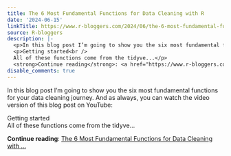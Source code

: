 ```yaml
---
title: The 6 Most Fundamental Functions for Data Cleaning with R
date: '2024-06-15'
linkTitle: https://www.r-bloggers.com/2024/06/the-6-most-fundamental-functions-for-data-cleaning-with-r/
source: R-bloggers
description: |-
  <p>In this blog post I’m going to show you the six most fundamental functions for your data cleaning journey. And as always, you can watch the video version of this blog post on YouTube:</p>
  <p>Getting started<br />
  All of these functions come from the tidyve...</p>
  <strong>Continue reading</strong>: <a href="https://www.r-bloggers.com/2024/06/the-6-most-fundamental-functions-for-data-cleaning-with-r/">The 6 Most Fundamental Functions for Data Cleaning with ...
disable_comments: true
---
```

<p>In this blog post I’m going to show you the six most fundamental functions for your data cleaning journey. And as always, you can watch the video version of this blog post on YouTube:</p>
<p>Getting started<br />
All of these functions come from the tidyve...</p>
<strong>Continue reading</strong>: <a href="https://www.r-bloggers.com/2024/06/the-6-most-fundamental-functions-for-data-cleaning-with-r/">The 6 Most Fundamental Functions for Data Cleaning with ...
